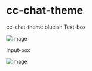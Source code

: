 # cc-chat-theme
 cc-chat-theme blueish
Text-box

![image](https://github.com/user-attachments/assets/404edefe-50d0-4984-9d19-f468b5252632)

Input-box

![image](https://github.com/user-attachments/assets/30ddc0ff-170b-4fc9-9b4c-62d9d4780a6c)


